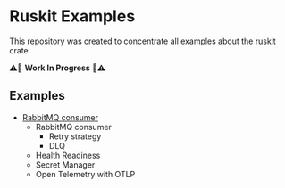 # Ruskit Examples 

This repository was created to concentrate all examples about the [ruskit](https://github.com/ralvescosta/ruskit) crate

:warning::construction: **Work In Progress** :construction::warning:

## Examples

- [RabbitMQ consumer](https://github.com/ralvescosta/ruskit_examples/tree/main/rabbitmq_consumer)
  - RabbitMQ consumer
    - Retry strategy
    - DLQ
  - Health Readiness
  - Secret Manager
  - Open Telemetry with OTLP